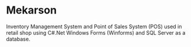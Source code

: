 # Mekarson
Inventory Management System and Point of Sales System (POS) 
used in retail shop using C#.Net Windows Forms (Winforms) and SQL Server as a database.
